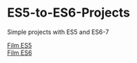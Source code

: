 # ES5-to-ES6-Projects
Simple projects with ES5 and ES6-7


[Film ES5](https://akin-elmas.github.io/Film-OOP-ES5/) <br>
[Film ES6](https://akin-elmas.github.io/Film-OOP-ES6/)
